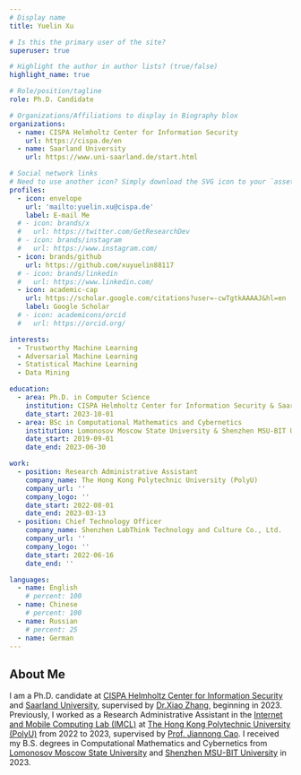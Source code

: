 ```yaml
---
# Display name
title: Yuelin Xu

# Is this the primary user of the site?
superuser: true

# Highlight the author in author lists? (true/false)
highlight_name: true

# Role/position/tagline
role: Ph.D. Candidate

# Organizations/Affiliations to display in Biography blox
organizations:
  - name: CISPA Helmholtz Center for Information Security
    url: https://cispa.de/en
  - name: Saarland University
    url: https://www.uni-saarland.de/start.html

# Social network links
# Need to use another icon? Simply download the SVG icon to your `assets/media/icons/` folder.
profiles:
  - icon: envelope
    url: 'mailto:yuelin.xu@cispa.de'
    label: E-mail Me
  # - icon: brands/x
  #   url: https://twitter.com/GetResearchDev
  # - icon: brands/instagram
  #   url: https://www.instagram.com/
  - icon: brands/github
    url: https://github.com/xuyuelin88117
  # - icon: brands/linkedin
  #   url: https://www.linkedin.com/
  - icon: academic-cap
    url: https://scholar.google.com/citations?user=-cwTgtkAAAAJ&hl=en
    label: Google Scholar
  # - icon: academicons/orcid
  #   url: https://orcid.org/

interests:
  - Trustworthy Machine Learning
  - Adversarial Machine Learning
  - Statistical Machine Learning
  - Data Mining

education:
  - area: Ph.D. in Computer Science
    institution: CISPA Helmholtz Center for Information Security & Saarland University
    date_start: 2023-10-01
  - area: BSc in Computational Mathematics and Cybernetics
    institution: Lomonosov Moscow State University & Shenzhen MSU-BIT University
    date_start: 2019-09-01
    date_end: 2023-06-30

work:
  - position: Research Administrative Assistant
    company_name: The Hong Kong Polytechnic University (PolyU)
    company_url: ''
    company_logo: ''
    date_start: 2022-08-01
    date_end: 2023-03-13
  - position: Chief Technology Officer
    company_name: Shenzhen LabThink Technology and Culture Co., Ltd.
    company_url: ''
    company_logo: ''
    date_start: 2022-06-16
    date_end: ''

languages:
  - name: English
    # percent: 100
  - name: Chinese
    # percent: 100
  - name: Russian
    # percent: 25
  - name: German
---
```


## About Me

I am a Ph.D. candidate at [CISPA Helmholtz Center for Information Security](https://cispa.de/en) and [Saarland University](https://www.uni-saarland.de/start.html), supervised by [Dr.Xiao Zhang](https://xiao-zhang.net), beginning in 2023. Previously, I worked as a Research Administrative Assistant in the [Internet and Mobile Computing Lab (IMCL)](https://www4.comp.polyu.edu.hk/~labimcl/index.html) at [The Hong Kong Polytechnic University (PolyU)](https://www.polyu.edu.hk) from 2022 to 2023, supervised by [Prof. Jiannong Cao](https://www4.comp.polyu.edu.hk/~csjcao/). I received my B.S. degrees in Computational Mathematics and Cybernetics from [Lomonosov Moscow State University](https://msu.ru/en/) and [Shenzhen MSU-BIT University](https://en.smbu.edu.cn) in 2023.
